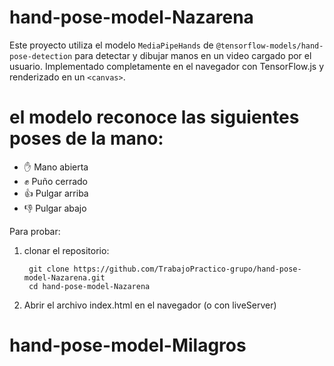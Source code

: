# hand-pose-model-Nazarena


Este proyecto utiliza el modelo `MediaPipeHands` de `@tensorflow-models/hand-pose-detection` para detectar y dibujar manos en un video cargado por el usuario. Implementado completamente en el navegador con TensorFlow.js y renderizado en un `<canvas>`.


# el modelo reconoce las siguientes poses de la mano:

- ✋ Mano abierta
- ✊ Puño cerrado
- 👍 Pulgar arriba
- 👎 Pulgar abajo


Para probar:

1. clonar el repositorio:

        git clone https://github.com/TrabajoPractico-grupo/hand-pose-model-Nazarena.git
        cd hand-pose-model-Nazarena

2. Abrir el archivo index.html en el navegador (o con liveServer)
# hand-pose-model-Milagros
